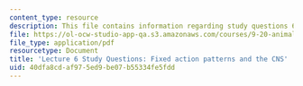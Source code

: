 ```yaml
---
content_type: resource
description: This file contains information regarding study questions 6.
file: https://ol-ocw-studio-app-qa.s3.amazonaws.com/courses/9-20-animal-behavior-fall-2013/40dfa8cdaf975ed9be07b55334fe5fdd_MIT9_20F13_L6_Qs.pdf
file_type: application/pdf
resourcetype: Document
title: 'Lecture 6 Study Questions: Fixed action patterns and the CNS'
uid: 40dfa8cd-af97-5ed9-be07-b55334fe5fdd
---
```

